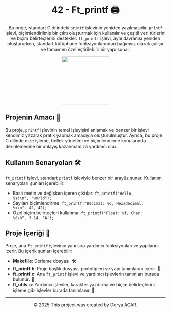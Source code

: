 <!-- Proje İlişkin Başlık -->
<h1 align="center">42 - Ft_printf 🖨️</h1>

<!-- Proje Açıklaması -->
<p align="center">
Bu proje, standart C dilindeki <code>printf</code> işlevinin yeniden yazılmasıdır. <code>printf</code> işlevi, biçimlendirilmiş bir çıktı oluşturmak için kullanılır ve çeşitli veri türlerini ve biçim belirteçlerini destekler. <code>ft_printf</code> işlevi, aynı davranışı yeniden oluştururken, standart kütüphane fonksiyonlarından bağımsız olarak çalışır ve tamamen özelleştirilebilir bir yapı sunar.
</p>

<!-- Proje Logosu veya Görseli -->
<p align="center">
  <a target="blank"><img src="https://camo.githubusercontent.com/7d01b95dd537b7343a2b637b25a9bb8aabb6da6de60cd29e8e17d5653be90b5f/68747470733a2f2f692e68697a6c69726573696d2e636f6d2f667977307231322e706e67" height="150" width="150" /></a>
</p>

## Projenin Amacı 🎯

Bu proje, <code>printf</code> işlevinin temel işleyişini anlamak ve benzer bir işlevi kendimiz yazarak pratik yapmak amacıyla oluşturulmuştur. Ayrıca, bu proje C dilinde dize işleme, bellek yönetimi ve biçimlendirme konularında derinlemesine bir anlayış kazanmamıza yardımcı olur.

## Kullanım Senaryoları 🛠️

<code>ft_printf</code> işlevi, standart <code>printf</code> işleviyle benzer bir arayüz sunar. Kullanım senaryoları şunları içerebilir:

- Basit metin ve değişken içeren çıktılar: <code>ft_printf("Hello, %s!\n", "world");</code>
- Sayıları biçimlendirme: <code>ft_printf("Decimal: %d, Hexadecimal: %x\n", 42, 42);</code>
- Özel biçim belirteçleri kullanma: <code>ft_printf("Float: %f, Char: %c\n", 3.14, 'A');</code>

## Proje İçeriği 📂

Proje, ana <code>ft_printf</code> işlevinin yanı sıra yardımcı fonksiyonları ve yapılarını içerir. Bu içerik şunları içerebilir:

- **Makefile**: Derleme dosyası. 🛠️
- **ft_printf.h**: Proje başlık dosyası, prototipleri ve yapı tanımlarını içerir. 📜
- **ft_printf.c**: Ana <code>ft_printf</code> işlevi ve yardımcı işlevlerin tanımları burada bulunur. 🔧
- **ft_utils.c**: Yardımcı işlevler, karakter yazdırma ve biçim belirteçlerini işleme gibi işlevler burada tanımlanır. 🧩

---

<p align="center">© 2025 This project was created by Derya ACAR.</p>


